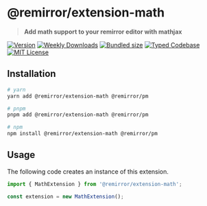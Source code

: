 # @remirror/extension-math

> **Add math support to your remirror editor with mathjax**

[![Version][version]][npm] [![Weekly Downloads][downloads-badge]][npm] [![Bundled size][size-badge]][size] [![Typed Codebase][typescript]](#) [![MIT License][license]](#)

[version]: https://flat.badgen.net/npm/v/@remirror/extension-math/next
[npm]: https://npmjs.com/package/@remirror/extension-math/v/next
[license]: https://flat.badgen.net/badge/license/MIT/purple
[size]: https://bundlephobia.com/result?p=@remirror/extension-math
[size-badge]: https://flat.badgen.net/bundlephobia/minzip/@remirror/extension-math
[typescript]: https://flat.badgen.net/badge/icon/TypeScript?icon=typescript&label
[downloads-badge]: https://badgen.net/npm/dw/@remirror/extension-math/red?icon=npm

## Installation

```bash
# yarn
yarn add @remirror/extension-math @remirror/pm

# pnpm
pnpm add @remirror/extension-math @remirror/pm

# npm
npm install @remirror/extension-math @remirror/pm
```

## Usage

The following code creates an instance of this extension.

```ts
import { MathExtension } from '@remirror/extension-math';

const extension = new MathExtension();
```

